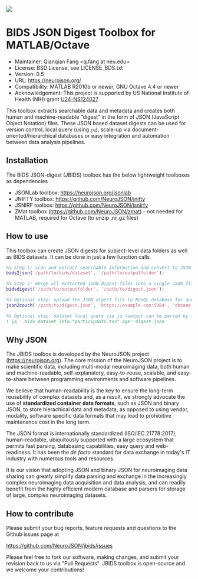 ![](https://neurojson.org/wiki/upload/neurojson_banner_long.png)

BIDS JSON Digest Toolbox for MATLAB/Octave
========================================================================================

* Maintainer: Qianqian Fang <q.fang at neu.edu>
* License: BSD License, see LICENSE_BDS.txt
* Version: 0.5
* URL: https://neurojson.org/
* Compatibility: MATLAB R2010b or newer, GNU Octave 4.4 or newer
* Acknowledgement: This project is supported by US National Institute of Health (NIH) 
  grant [U24-NS124027](https://reporter.nih.gov/project-details/10308329)


This toolbox extracts searchable data and metadata and creates
both human and machine-readable "digest" in the form of JSON
(JavaScript Object Notation) files. These JSON based dataset digests
can be used for version control, local query (using `jq`), scale-up
via document-oriented/hierarchical databases or easy integration and
automation between data analysis pipelines.


## Installation

The BIDS JSON-digest (JBIDS) toolbox has the below lightweight toolboxes as
dependencies

- JSONLab toolbox: https://neurojson.org/jsonlab
- JNIFTY toolbox: https://github.com/NeuroJSON/jnifty
- JSNIRF toolbox: https://github.com/NeuroJSON/jsnirfy
- ZMat toolbox (https://github.com/NeuroJSON/zmat) - not needed for MATLAB,
  required for Octave (to unzip .nii.gz files)

## How to use

This toolbox can create JSON digests for subject-level data folders as well
as BIDS datasets. It can be done in just a few function calls

```matlab
%% Step 1: scan and extract searchable information and convert to JSON
bids2json('/path/to/bids/dataset', '/path/to/outputfolder');

%% Step 2: merge all extracted JSON digest files into a single JSON file
bidsdigest('/path/to/outputfolder', '/path/to/digest.json');

%% Optional step: upload the JSON digest file to NoSQL database for query
json2couch('/path/to/digest.json', 'https://example.com:5984', 'dbname', 'ds001', options)

%% Optional step: dataset local query via jq (output can be parsed by loadjson)
! jq '.bids_dataset_info."participants.tsv".age' digest.json
```

## Why JSON

The JBIDS toolbox is developed by the NeuroJSON project
(https://neurojson.org). The core mission of the NeuroJSON project is 
to make scientific data, including multi-modal neuroimaging data, both
human and machine-readable, self-explanatory, easy-to-reuse, scalable, 
and easy-to-share between programming environments and software pipelines.

We believe that human-readability is the key to ensure the long-term
reusability of complex datasets and, as a result, we strongly advocate the
use of **standardized container data formats**, such as JSON and binary
JSON, to store hierachical data and metadata, as opposed to using
vendor, modality, software specific data formats that may lead to
prohibitive maintenance cost in the long term.

The JSON format is internationally standardized (ISO/IEC 21778:2017),
human-readable, ubiquitously supported with a large ecosystem that permits
fast parsing, databasing capabilities, easy query and web-readiness. It has
been the _de facto_ standard for data exchange in today's IT industry with
numerous tools and resources.

It is our vision that adopting JSON and binary JSON for neuroimaging data
sharing can greatly simplify data parsing and exchange in the increasingly 
complex neuroimaging data acquisition and data analysis, and can readily
benefit from the highly efficient modern database and parsers for storage
of large, complex neuroimaging datasets.

## How to contribute

Please submit your bug reports, feature requests and questions to the
Github issues page at

https://github.com/NeuroJSON/jbids/issues

Please feel free to fork our software, making changes, and submit your
revision back to us via "Pull Requests". JBIDS toolbox is open-source and
we welcome your contributions!
